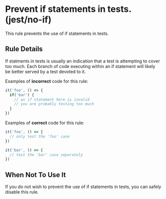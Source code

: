 # Prevent if statements in tests. (jest/no-if)
This rule prevents the use of if statements in tests. 

## Rule Details

If statments in tests is usually an indication that a test is attempting to cover too much. Each branch of code executing within an if statement will likely be better served by a test devoted to it.

Examples of **incorrect** code for this rule:

```js
it('foo', () => {
  if('bar') {
    // an if statement here is invalid
    // you are probably testing too much
  }
})

```

Examples of **correct** code for this rule:

```js
it('foo', () => {
  // only test the 'foo' case
})

it('bar', () => {
  // test the 'bar' case separately
})
```

## When Not To Use It

If you do not wish to prevent the use of if statements in tests, you can safely disable this rule.
